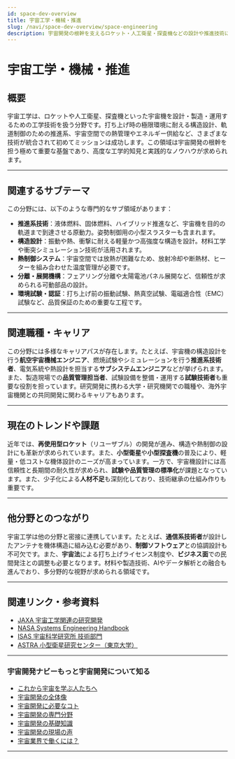```yaml
---
id: space-dev-overview
title: 宇宙工学・機械・推進
slug: /navi/space-dev-overview/space-engineering
description: 宇宙開発の根幹を支えるロケット・人工衛星・探査機などの設計や推進技術について紹介します。
---
```


# 宇宙工学・機械・推進

## 概要

宇宙工学は、ロケットや人工衛星、探査機といった宇宙機を設計・製造・運用するための工学技術を扱う分野です。打ち上げ時の極限環境に耐える構造設計、軌道制御のための推進系、宇宙空間での熱管理やエネルギー供給など、さまざまな技術が統合されて初めてミッションは成功します。この領域は宇宙開発の根幹を担う極めて重要な基盤であり、高度な工学的知見と実践的なノウハウが求められます。

---

## 関連するサブテーマ

この分野には、以下のような専門的なサブ領域があります：

- **推進系技術**：液体燃料、固体燃料、ハイブリッド推進など、宇宙機を目的の軌道まで到達させる原動力。姿勢制御用の小型スラスターも含まれます。
- **構造設計**：振動や熱、衝撃に耐える軽量かつ高強度な構造を設計。材料工学や衝突シミュレーション技術が活用されます。
- **熱制御システム**：宇宙空間では放熱が困難なため、放射冷却や断熱材、ヒーターを組み合わせた温度管理が必要です。
- **分離・展開機構**：フェアリング分離や太陽電池パネル展開など、信頼性が求められる可動部品の設計。
- **環境試験・認証**：打ち上げ前の振動試験、熱真空試験、電磁適合性（EMC）試験など、品質保証のための重要な工程です。

---

## 関連職種・キャリア

この分野には多様なキャリアパスが存在します。たとえば、宇宙機の構造設計を行う**航空宇宙機械エンジニア**、燃焼試験やシミュレーションを行う**推進系技術者**、電気系統や熱設計を担当する**サブシステムエンジニア**などが挙げられます。また、製造現場での**品質管理担当者**、試験設備を整備・運用する**試験技術者**も重要な役割を担っています。研究開発に携わる大学・研究機関での職種や、海外宇宙機関との共同開発に関わるキャリアもあります。

---

## 現在のトレンドや課題

近年では、**再使用型ロケット**（リユーザブル）の開発が進み、構造や熱制御の設計にも革新が求められています。また、**小型衛星**や**小型探査機**の普及により、軽量・低コストな機体設計のニーズが高まっています。一方で、宇宙機設計には高信頼性と長期間の耐久性が求められ、**試験や品質管理の標準化**が課題となっています。また、少子化による**人材不足**も深刻化しており、技術継承の仕組み作りも重要です。

---

## 他分野とのつながり

宇宙工学は他の分野と密接に連携しています。たとえば、**通信系技術者**が設計したアンテナを機体構造に組み込む必要があり、**制御ソフトウェア**との協調設計も不可欠です。また、**宇宙法**による打ち上げライセンス制度や、**ビジネス面**での民間発注との調整も必要となります。材料や製造技術、AIやデータ解析との融合も進んでおり、多分野的な視野が求められる領域です。

---

## 関連リンク・参考資料

- [JAXA 宇宙工学関連の研究開発](https://www.jaxa.jp/projects/)
- [NASA Systems Engineering Handbook](https://www.nasa.gov/connect/ebooks/nasa-systems-engineering-handbook/)
- [ISAS 宇宙科学研究所 技術部門](https://www.isas.jaxa.jp/)
- [ASTRA 小型衛星研究センター（東京大学）](https://www.astra.t.u-tokyo.ac.jp/)

---

### 宇宙開発ナビーもっと宇宙開発について知る
- [これから宇宙を学ぶ人たちへ](/docs/navi/intro-to-space-dev)
- [宇宙開発の全体像](/docs/navi/space-dev-overview)
- [宇宙開発に必要なコト](/docs/navi/what-is-needed)
- [宇宙開発の専門分野](/docs/navi/region-of-expertise)
- [宇宙開発の基礎知識](/docs/navi/basic-knowledge)
- [宇宙開発の現場の声](/docs/navi/voice-of-frontline)
- [宇宙業界で働くには？](/docs/navi/how-to-work)

---